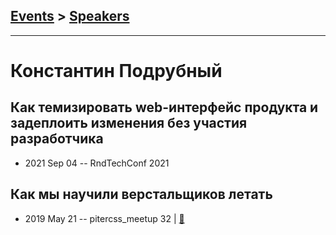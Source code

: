 ## [Events](../README.md) > [Speakers](../speakers.md)
---

# Константин Подрубный

## Как темизировать web-интерфейс продукта и задеплоить изменения без участия разработчика
- 2021 Sep 04 -- RndTechConf 2021    
## Как мы научили верстальщиков летать
- 2019 May 21 -- pitercss_meetup 32  | [:notebook:](https://pitercss.ru/32/pres/developers-fly.pdf)  
